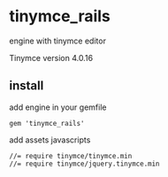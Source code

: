 # tinymce_rails


engine with tinymce editor

Tinymce version 4.0.16


## install

add engine in your gemfile

    gem 'tinymce_rails'


add assets javascripts

    //= require tinymce/tinymce.min
    //= require tinymce/jquery.tinymce.min
